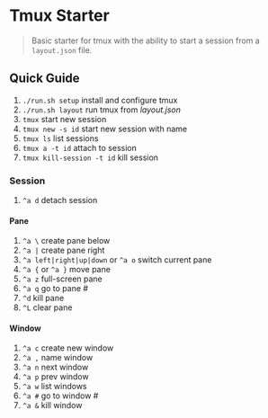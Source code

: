 # Tmux Starter

> Basic starter for tmux with the ability to start a session from a `layout.json` file.

## Quick Guide

1. `./run.sh setup` install and configure tmux
1. `./run.sh layout` run tmux from *layout.json*
1. `tmux` start new session
1. `tmux new -s id` start new session with name
1. `tmux ls` list sessions
1. `tmux a -t id` attach to session
1. `tmux kill-session -t id` kill session

### Session

1. `^a d` detach session

#### Pane
1. `^a \` create pane below
1. `^a |` create pane right
1. `^a left|right|up|down` or `^a o` switch current pane
1. `^a {` or `^a }` move pane
1. `^a z` full-screen pane
1. `^a q` go to pane #
1. `^d` kill pane
1. `^L` clear pane

#### Window
1. `^a c` create new window
1. `^a ,` name window
1. `^a n` next window
1. `^a p` prev window
1. `^a w` list windows
1. `^a #` go to window #
1. `^a &` kill window
